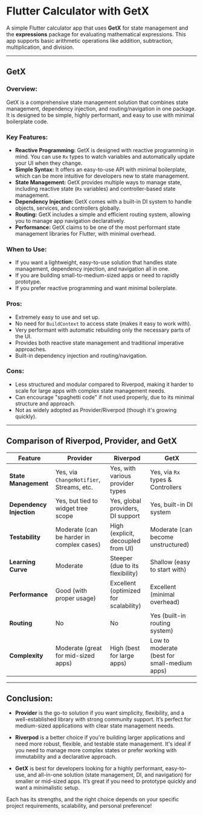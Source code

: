 # Flutter Calculator with GetX

A simple Flutter calculator app that uses **GetX** for state management and the **expressions** package for evaluating mathematical expressions. This app supports basic arithmetic operations like addition, subtraction, multiplication, and division.

---
## GetX

### Overview:
GetX is a comprehensive state management solution that combines state management, dependency injection, and routing/navigation in one package. It is designed to be simple, highly performant, and easy to use with minimal boilerplate code.

### Key Features:
- **Reactive Programming:** GetX is designed with reactive programming in mind. You can use `Rx` types to watch variables and automatically update your UI when they change.
- **Simple Syntax:** It offers an easy-to-use API with minimal boilerplate, which can be more intuitive for developers new to state management.
- **State Management:** GetX provides multiple ways to manage state, including reactive state (`Rx` variables) and controller-based state management.
- **Dependency Injection:** GetX comes with a built-in DI system to handle objects, services, and controllers globally.
- **Routing:** GetX includes a simple and efficient routing system, allowing you to manage app navigation declaratively.
- **Performance:** GetX claims to be one of the most performant state management libraries for Flutter, with minimal overhead.

### When to Use:
- If you want a lightweight, easy-to-use solution that handles state management, dependency injection, and navigation all in one.
- If you are building small-to-medium-sized apps or need to rapidly prototype.
- If you prefer reactive programming and want minimal boilerplate.

### Pros:
- Extremely easy to use and set up.
- No need for `BuildContext` to access state (makes it easy to work with).
- Very performant with automatic rebuilding only the necessary parts of the UI.
- Provides both reactive state management and traditional imperative approaches.
- Built-in dependency injection and routing/navigation.

### Cons:
- Less structured and modular compared to Riverpod, making it harder to scale for large apps with complex state management needs.
- Can encourage "spaghetti code" if not used properly, due to its minimal structure and approach.
- Not as widely adopted as Provider/Riverpod (though it's growing quickly).

---
## Comparison of Riverpod, Provider, and GetX

| Feature                     | **Provider**                       | **Riverpod**                     | **GetX**                          |
|-----------------------------|-------------------------------------|----------------------------------|-----------------------------------|
| **State Management**         | Yes, via `ChangeNotifier`, Streams, etc. | Yes, with various provider types | Yes, via `Rx` types & Controllers |
| **Dependency Injection**     | Yes, but tied to widget tree scope   | Yes, global providers, DI support | Yes, built-in DI system            |
| **Testability**              | Moderate (can be harder in complex cases) | High (explicit, decoupled from UI) | Moderate (can become unstructured) |
| **Learning Curve**           | Moderate                            | Steeper (due to its flexibility) | Shallow (easy to start with)       |
| **Performance**              | Good (with proper usage)            | Excellent (optimized for scalability) | Excellent (minimal overhead)       |
| **Routing**                  | No                                  | No                               | Yes (built-in routing system)      |
| **Complexity**               | Moderate (great for mid-sized apps)  | High (best for large apps)       | Low to moderate (best for small-medium apps) |

---

## Conclusion:

- **Provider** is the go-to solution if you want simplicity, flexibility, and a well-established library with strong community support. It’s perfect for medium-sized applications with clear state management needs.
  
- **Riverpod** is a better choice if you're building larger applications and need more robust, flexible, and testable state management. It's ideal if you need to manage more complex states or prefer working with immutability and a declarative approach.

- **GetX** is best for developers looking for a highly performant, easy-to-use, and all-in-one solution (state management, DI, and navigation) for smaller or mid-sized apps. It’s great if you need to prototype quickly and want a minimalistic setup.

Each has its strengths, and the right choice depends on your specific project requirements, scalability, and personal preference!
